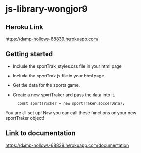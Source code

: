 # js-library-wongjor9

## Heroku Link
https://damp-hollows-68839.herokuapp.com/

## Getting started
- Include the sportTrak_styles.css file in your html page
- Include the sportTrak.js file in your html page
- Get the data for the sports game.
- Create a new sportTraker and pass the data into it.

        const sportTracker = new sportTraker(soccerData);

You are all set up! Now you can call these functions on your new sportTraker object!

## Link to documentation
https://damp-hollows-68839.herokuapp.com/documentation